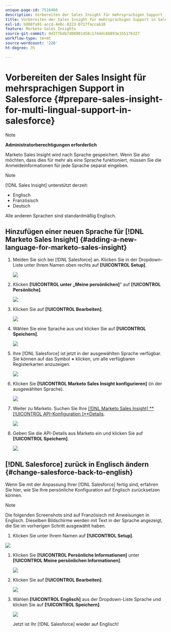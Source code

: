 ```yaml
---
unique-page-id: 7516460
description: Vorbereiten der Sales Insight für mehrsprachigen Support in Salesforce - Marketo-Dokumente - Produktdokumentation
title: Vorbereiten der Sales Insight für mehrsprachigen Support in Salesforce
exl-id: b808fa91-accd-4e0c-8223-0717faccab10
feature: Marketo Sales Insights
source-git-commit: 0d37fbdb7d08901458c1744dc68893e155176327
workflow-type: tm+mt
source-wordcount: '226'
ht-degree: 3%

---
```


# Vorbereiten der Sales Insight für mehrsprachigen Support in Salesforce {#prepare-sales-insight-for-multi-lingual-support-in-salesforce}

>[!NOTE]
>
>**Administratorberechtigungen erforderlich**

Marketo Sales Insight wird nach Sprache gespeichert. Wenn Sie also möchten, dass dies für mehr als eine Sprache funktioniert, müssen Sie die Anmeldeinformationen für jede Sprache separat eingeben.

>[!NOTE]
>
>[!DNL Sales Insight] unterstützt derzeit:
>
>* Englisch
>* Französisch
>* Deutsch
>
>Alle anderen Sprachen sind standardmäßig Englisch.

## Hinzufügen einer neuen Sprache für [!DNL Marketo Sales Insight] {#adding-a-new-language-for-marketo-sales-insight}

1. Melden Sie sich bei [!DNL Salesforce] an. Klicken Sie in der Dropdown-Liste unter Ihrem Namen oben rechts auf **[!UICONTROL Setup]**.

   ![](assets/image2015-7-6-16-3a5-3a6.png)

1. Klicken **[!UICONTROL unter „Meine persönlichen]**&quot; auf **[!UICONTROL Persönliche]**.

   ![](assets/image2015-7-6-16-3a5-3a25.png)

1. Klicken Sie auf **[!UICONTROL Bearbeiten]**.

   ![](assets/image2015-7-6-16-3a5-3a38.png)

1. Wählen Sie eine Sprache aus und klicken Sie auf **[!UICONTROL Speichern]**.

   ![](assets/image2015-7-6-16-3a5-3a47.png)

1. Ihre [!DNL Salesforce] ist jetzt in der ausgewählten Sprache verfügbar. Sie können auf das Symbol **+** klicken, um alle verfügbaren Registerkarten anzuzeigen.

   ![](assets/image2015-7-6-16-3a6-3a10.png)

1. Klicken Sie **[!UICONTROL Marketo Sales Insight konfigurieren]** (in der ausgewählten Sprache).

   ![](assets/image2015-7-6-16-3a7-3a15.png)

1. Weiter zu Marketo. Suchen Sie Ihre [[!DNL Marketo Sales Insight] **[!UICONTROL API-Konfiguration ]**Details](/help/marketo/product-docs/marketo-sales-insight/msi-for-salesforce/configuration/configure-marketo-sales-insight-in-salesforce-enterprise-unlimited.md#configure-marketo-sales-insight).

   ![](assets/image2015-7-6-16-3a41-3a2.png)

1. Geben Sie die API-Details aus Marketo ein und klicken Sie auf **[!UICONTROL Speichern]**.

   ![](assets/image2015-7-6-16-3a7-3a43.png)

## [!DNL Salesforce] zurück in Englisch ändern {#change-salesforce-back-to-english}

Wenn Sie mit der Anpassung Ihrer [!DNL Salesforce] fertig sind, erfahren Sie hier, wie Sie Ihre persönliche Konfiguration auf Englisch zurücksetzen können.

>[!NOTE]
>
>Die folgenden Screenshots sind auf Französisch mit Anweisungen in Englisch.  Dieselben Bildschirme werden mit Text in der Sprache angezeigt, die Sie im vorherigen Schritt ausgewählt haben.

1. Klicken Sie unter Ihrem Namen auf **[!UICONTROL Setup]**.

![](assets/image2015-7-6-16-3a5-3a6.png)

1. Klicken Sie **[!UICONTROL Persönliche Informationen]** unter **[!UICONTROL Meine persönlichen Informationen]**.

   ![](assets/image2015-7-6-16-3a8-3a3.png)

1. Klicken Sie auf **[!UICONTROL Bearbeiten]**.

   ![](assets/image2015-7-6-16-3a8-3a19.png)

1. Wählen **[!UICONTROL Englisch]** aus der Dropdown-Liste Sprache und klicken Sie auf **[!UICONTROL Speichern]**.

   ![](assets/image2015-7-6-16-3a8-3a31.png)

   Jetzt ist Ihr [!DNL Salesforce] wieder auf Englisch!
